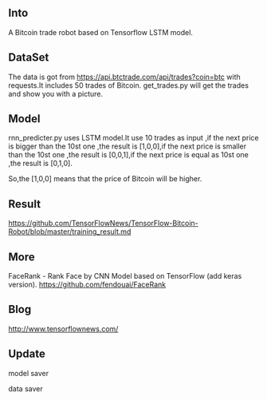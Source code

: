 

##  Into
A Bitcoin trade robot based on Tensorflow LSTM model.

##  DataSet
The data is got from https://api.btctrade.com/api/trades?coin=btc with requests.It includes 50 trades of Bitcoin.
get_trades.py will get the trades and show you with a picture.


##  Model
rnn_predicter.py uses LSTM model.It use 10 trades as input ,if the next price is bigger than the 10st one ,the result is [1,0,0],if the next price is smaller than the 10st one ,the result is [0,0,1],if the next price is equal as 10st one ,the result is [0,1,0].

So,the [1,0,0] means that the price of Bitcoin will be higher.

##  Result
https://github.com/TensorFlowNews/TensorFlow-Bitcoin-Robot/blob/master/training_result.md

##  More
FaceRank - Rank Face by CNN Model based on TensorFlow (add keras version).
https://github.com/fendouai/FaceRank

## Blog
http://www.tensorflownews.com/

## Update

model saver

data saver
